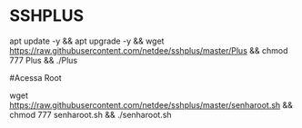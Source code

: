 # SSHPLUS

apt update -y && apt upgrade -y && wget https://raw.githubusercontent.com/netdee/sshplus/master/Plus && chmod 777 Plus && ./Plus


#Acessa Root

wget https://raw.githubusercontent.com/netdee/sshplus/master/senharoot.sh && chmod 777 senharoot.sh && ./senharoot.sh
